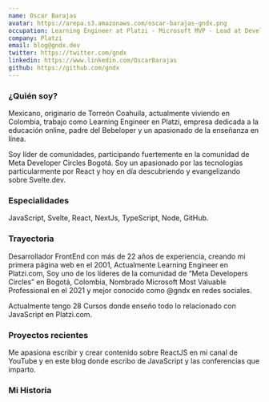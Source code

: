 ```yaml
---
name: Oscar Barajas
avatar: https://arepa.s3.amazonaws.com/oscar-barajas-gndx.png
occupation: Learning Engineer at Platzi - Microsoft MVP - Lead at Developer Circles from Meta, I teach React & Svelte - #Web3 #BTC #ETH - #Twitch Partner - 🇲🇽 🇨🇴
company: Platzi
email: blog@gndx.dev
twitter: https://twitter.com/gndx
linkedin: https://www.linkedin.com/OscarBarajas
github: https://github.com/gndx
---
```


### ¿Quién soy?

Mexicano, originario de Torreón Coahuila, actualmente viviendo en Colombia, trabajo como Learning Engineer en Platzi, empresa dedicada a la educación online, padre del Bebeloper y un apasionado de la enseñanza en línea.

Soy líder de comunidades, participando fuertemente en la comunidad de Meta Developer Circles Bogotá. Soy un apasionado por las tecnologías particularmente por React y hoy en día descubriendo y evangelizando sobre Svelte.dev.

### Especialidades

JavaScript, Svelte, React, NextJs, TypeScript, Node, GitHub.

### Trayectoria

Desarrollador FrontEnd con más de 22 años de experiencia, creando mi primera página web en el 2001, Actualmente Learning Engineer en Platzi.com, Soy uno de los líderes de la comunidad de “Meta Developers Circles” en Bogotá, Colombia, Nombrado Microsoft Most Valuable Professional en el 2021 y mejor conocido como @gndx en redes sociales.

Actualmente tengo 28 Cursos donde enseño todo lo relacionado con JavaScript en Platzi.com.

### Proyectos recientes

Me apasiona escribir y crear contenido sobre ReactJS en mi canal de YouTube y en este blog donde escribo de JavaScript y las conferencias que imparto.

### Mi Historia

